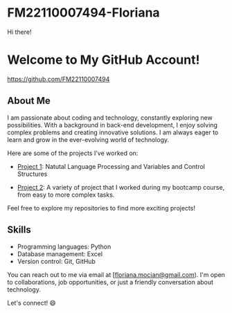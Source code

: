 # FM22110007494-Floriana
Hi there!

# Welcome to My GitHub Account!
https://github.com/FM22110007494

## About Me

I am passionate about coding and technology, constantly exploring new possibilities. With a background in back-end development, I enjoy solving complex problems and creating innovative solutions. I am always eager to learn and grow in the ever-evolving world of technology.

Here are some of the projects I've worked on:

- [Project 1](https://github.com/FM22110007494/finalCapstone): Natutal Language Processing and Variables and Control
Structures

- [Project 2](https://www.hyperiondev.com/portfolio/118579/): A variety of project that I worked during my bootcamp course, from easy to more complex tasks.

Feel free to explore my repositories to find more exciting projects!

## Skills

- Programming languages: Python
- Database management: Excel
- Version control: Git, GitHub



You can reach out to me via email at [floriana.mocian@gmail.com). I'm open to collaborations, job opportunities, or just a friendly conversation about technology.

Let's connect! 😄
